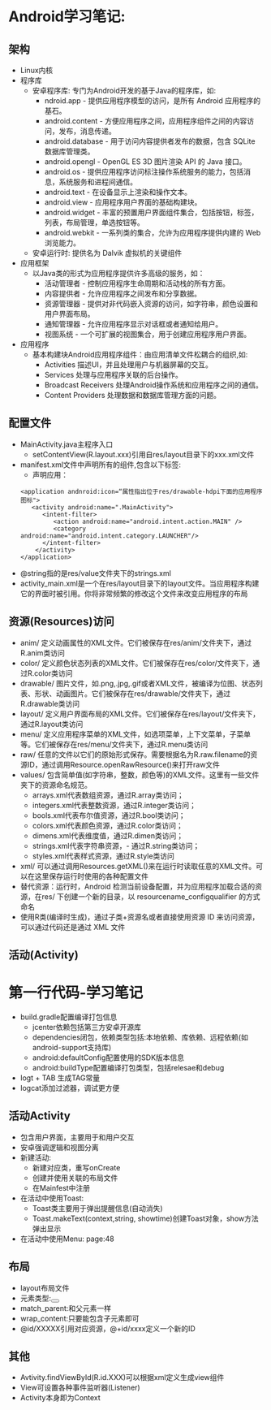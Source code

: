 <!--
 * @Description: Android Learning Notes
 * @Author: wangshouli
 * @Date: 2019-10-14 23:36:11
 * @LastEditTime: 2019-10-26 22:45:47
 * @LastEditors: Please set LastEditors
 -->
# Android学习笔记:

## 架构
* Linux内核
* 程序库
    - 安卓程序库: 专门为Android开发的基于Java的程序库，如:
	    - ndroid.app - 提供应用程序模型的访问，是所有 Android 应用程序的基石。
	    - android.content - 方便应用程序之间，应用程序组件之间的内容访问，发布，消息传递。
	    - android.database - 用于访问内容提供者发布的数据，包含 SQLite 数据库管理类。
	    - android.opengl - OpenGL ES 3D 图片渲染 API 的 Java 接口。
	    - android.os - 提供应用程序访问标注操作系统服务的能力，包括消息，系统服务和进程间通信。
	    - android.text - 在设备显示上渲染和操作文本。
	    - android.view - 应用程序用户界面的基础构建块。
	    - android.widget - 丰富的预置用户界面组件集合，包括按钮，标签，列表，布局管理，单选按钮等。
	    - android.webkit - 一系列类的集合，允许为应用程序提供内建的 Web 浏览能力。
    - 安卓运行时: 提供名为 Dalvik 虚拟机的关键组件
* 应用框架
    - 以Java类的形式为应用程序提供许多高级的服务，如：
        - 活动管理者 - 控制应用程序生命周期和活动栈的所有方面。
        - 内容提供者 - 允许应用程序之间发布和分享数据。
        - 资源管理器 - 提供对非代码嵌入资源的访问，如字符串，颜色设置和用户界面布局。
        - 通知管理器 - 允许应用程序显示对话框或者通知给用户。
        - 视图系统 - 一个可扩展的视图集合，用于创建应用程序用户界面。
* 应用程序
	- 基本构建块Android应用程序组件：由应用清单文件松耦合的组织,如:
	   - Activities 	描述UI，并且处理用户与机器屏幕的交互。
       - Services 	处理与应用程序关联的后台操作。
       - Broadcast Receivers 	处理Android操作系统和应用程序之间的通信。
       - Content Providers 	处理数据和数据库管理方面的问题。
## 配置文件
* MainActivity.java主程序入口
	- setContentView(R.layout.xxx)引用自res/layout目录下的xxx.xml文件
* manifest.xml文件中声明所有的组件,包含以下标签:
	- 声明应用：
	```
	<application andnroid:icon=“属性指出位于res/drawable-hdpi下面的应用程序图标">
       <activity android:name=".MainActivity">
	      <intent-filter>
             <action android:name="android.intent.action.MAIN" />
             <category android:name="android.intent.category.LAUNCHER"/>
          </intent-filter>
		</activity>
	</application>
	```
* @string指的是res/value文件夹下的strings.xml
* activity_main.xml是一个在res/layout目录下的layout文件。当应用程序构建它的界面时被引用。你将非常频繁的修改这个文件来改变应用程序的布局

## 资源(Resources)访问
* anim/ 	定义动画属性的XML文件。它们被保存在res/anim/文件夹下，通过R.anim类访问
* color/ 	定义颜色状态列表的XML文件。它们被保存在res/color/文件夹下，通过R.color类访问
* drawable/ 	图片文件，如.png,.jpg,.gif或者XML文件，被编译为位图、状态列表、形状、动画图片。它们被保存在res/drawable/文件夹下，通过R.drawable类访问
* layout/ 	定义用户界面布局的XML文件。它们被保存在res/layout/文件夹下，通过R.layout类访问
* menu/ 	定义应用程序菜单的XML文件，如选项菜单，上下文菜单，子菜单等。它们被保存在res/menu/文件夹下，通过R.menu类访问
* raw/ 	任意的文件以它们的原始形式保存。需要根据名为R.raw.filename的资源ID，通过调用Resource.openRawResource()来打开raw文件
* values/ 	包含简单值(如字符串，整数，颜色等)的XML文件。这里有一些文件夹下的资源命名规范。
	- arrays.xml代表数组资源，通过R.array类访问；
	- integers.xml代表整数资源，通过R.integer类访问；              
	- bools.xml代表布尔值资源，通过R.bool类访问；
	- colors.xml代表颜色资源，通过R.color类访问；
	- dimens.xml代表维度值，通过R.dimen类访问；
	- strings.xml代表字符串资源，- 通过R.string类访问；
	- styles.xml代表样式资源，通过R.style类访问
* xml/ 	可以通过调用Resources.getXML()来在运行时读取任意的XML文件。可以在这里保存运行时使用的各种配置文件
* 替代资源：运行时，Android 检测当前设备配置，并为应用程序加载合适的资源，在res/ 下创建一个新的目录，以 resourcename_configqualifier 的方式命名
* 使用R类(编译时生成)，通过子类+资源名或者直接使用资源 ID 来访问资源，可以通过代码还是通过 XML 文件

## 活动(Activity)

# 第一行代码-学习笔记
* build.gradle配置编译打包信息
	- jcenter依赖包括第三方安卓开源库
	- dependencies闭包，依赖类型包括:本地依赖、库依赖、远程依赖(如android-support支持库)
	- android:defaultConfig配置使用的SDK版本信息
	- android:buildType配置编译打包类型，包括relesae和debug
* logt + TAB 生成TAG常量
* logcat添加过滤器，调试更方便



## 活动Activity
* 包含用户界面，主要用于和用户交互
* 安卓强调逻辑和视图分离
* 新建活动:
     - 新建对应类，重写onCreate
     - 创建并使用关联的布局文件
     - 在Mainfest中注册
* 在活动中使用Toast:
	- Toast类主要用于弹出提醒信息(自动消失)
	- Toast.makeText(context,string, showtime)创建Toast对象，show方法弹出显示
* 在活动中使用Menu:
page:48


## 布局
* layout布局文件
* 元素类型:<Button><TextView>
* match_parent:和父元素一样
* wrap_content:只要能包含子元素即可
* @id/XXXXX引用对应资源，@+id/xxxx定义一个新的ID

## 其他
* Avtivity.findViewById(R.id.XXX)可以根据xml定义生成view组件
* View可设置各种事件监听器(Listener)
* Activity本身即为Context
